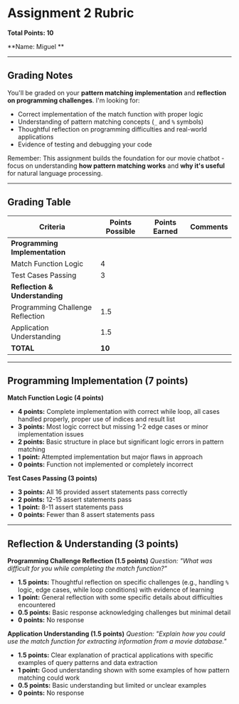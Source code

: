 # Assignment 2 Rubric
**Total Points: 10**

**Name: Miguel **

---

## Grading Notes

You'll be graded on your **pattern matching implementation** and **reflection on programming challenges**. I'm looking for:
- Correct implementation of the match function with proper logic
- Understanding of pattern matching concepts (`_` and `%` symbols)
- Thoughtful reflection on programming difficulties and real-world applications
- Evidence of testing and debugging your code

Remember: This assignment builds the foundation for our movie chatbot - focus on understanding **how pattern matching works** and **why it's useful** for natural language processing.

---

## Grading Table

| Criteria | Points Possible | Points Earned | Comments |
|----------|----------------|---------------|----------|
| **Programming Implementation** | | | |
| Match Function Logic | 4 | | |
| Test Cases Passing | 3 | | |
| **Reflection & Understanding** | | | |
| Programming Challenge Reflection | 1.5 | | |
| Application Understanding | 1.5 | | |
| **TOTAL** | **10** | | |

---

## Programming Implementation (7 points)

**Match Function Logic (4 points)**
- **4 points:** Complete implementation with correct while loop, all cases handled properly, proper use of indices and result list
- **3 points:** Most logic correct but missing 1-2 edge cases or minor implementation issues
- **2 points:** Basic structure in place but significant logic errors in pattern matching
- **1 point:** Attempted implementation but major flaws in approach
- **0 points:** Function not implemented or completely incorrect

**Test Cases Passing (3 points)**
- **3 points:** All 16 provided assert statements pass correctly
- **2 points:** 12-15 assert statements pass
- **1 point:** 8-11 assert statements pass  
- **0 points:** Fewer than 8 assert statements pass

---

## Reflection & Understanding (3 points)

**Programming Challenge Reflection (1.5 points)**
*Question: "What was difficult for you while completing the match function?"*
- **1.5 points:** Thoughtful reflection on specific challenges (e.g., handling `%` logic, edge cases, while loop conditions) with evidence of learning
- **1 point:** General reflection with some specific details about difficulties encountered
- **0.5 points:** Basic response acknowledging challenges but minimal detail
- **0 points:** No response

**Application Understanding (1.5 points)**
*Question: "Explain how you could use the match function for extracting information from a movie database."*
- **1.5 points:** Clear explanation of practical applications with specific examples of query patterns and data extraction
- **1 point:** Good understanding shown with some examples of how pattern matching could work
- **0.5 points:** Basic understanding but limited or unclear examples
- **0 points:** No response 